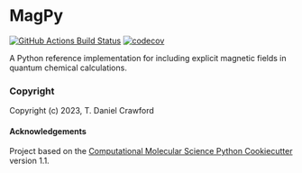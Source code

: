 MagPy
==============================
[//]: # (Badges)
[![GitHub Actions Build Status](https://github.com/REPLACE_WITH_OWNER_ACCOUNT/magpy/workflows/CI/badge.svg)](https://github.com/REPLACE_WITH_OWNER_ACCOUNT/magpy/actions?query=workflow%3ACI)
[![codecov](https://codecov.io/gh/REPLACE_WITH_OWNER_ACCOUNT/MagPy/branch/main/graph/badge.svg)](https://codecov.io/gh/REPLACE_WITH_OWNER_ACCOUNT/MagPy/branch/main)


A Python reference implementation for including explicit magnetic fields in quantum chemical calculations.

### Copyright

Copyright (c) 2023, T. Daniel Crawford


#### Acknowledgements
 
Project based on the 
[Computational Molecular Science Python Cookiecutter](https://github.com/molssi/cookiecutter-cms) version 1.1.
